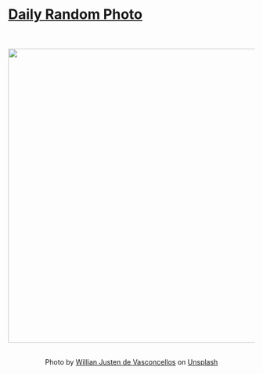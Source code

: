 # [Daily Random Photo](https://www.dailyrandomphoto.com/)

<div align="center">
  <br>
  <br>
  <a href="https://www.dailyrandomphoto.com/p/2025/2025-01-01/"><img src="https://images.unsplash.com/photo-1732740674539-74d1f760acfa?crop=entropy&cs=tinysrgb&fit=max&fm=jpg&ixid=M3w3NzUwOHwwfDF8cmFuZG9tfHx8fHx8fHx8MTczNTY5MjI1OXw&ixlib=rb-4.0.3&q=80&w=1080" width="600px"></a>
  <br>
  <br>
  <p class="has-text-grey">Photo by <a href="https://unsplash.com/@willianjusten?utm_source=Daily%20Random%20Photo&amp;utm_medium=referral" target="_blank" rel="noopener noreferrer">Willian Justen de Vasconcellos</a> on <a href="https://unsplash.com/photos/an-aerial-view-of-a-city-at-sunset-zFyuTadiMFM?utm_source=Daily%20Random%20Photo&amp;utm_medium=referral" target="_blank" rel="noopener noreferrer">Unsplash</a></p>
</div>
